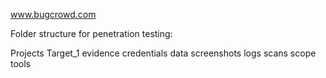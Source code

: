 www.bugcrowd.com

Folder structure for penetration testing:

Projects
	Target_1
		evidence
			credentials
			data
			screenshots
		logs
		scans
		scope
		tools